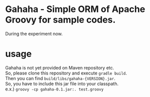 # Gahaha - Simple ORM of Apache Groovy for sample codes.

During the experiment now.

# usage
Gahaha is not yet provided on Maven repository etc.  
So, please clone this repository and execute `gradle build`.  
Then you can find `build/libs/gahaha-{VERSION}.jar`.  
So, you have to include this jar file into your classpath.  
e.x.) `groovy -cp gahaha-0.1.jar:. test.groovy`  
